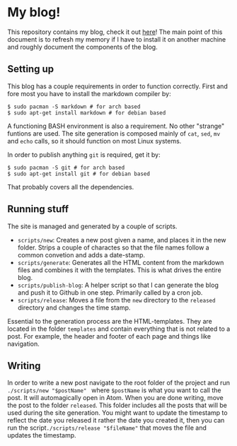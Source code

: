 # My blog!

This repository contains my blog, check it out [here](http://filimon-danopoulos.github.io/)!
The main point of this document is to refresh my memory if I have to install it on another machine and
roughly document the components of the blog.

## Setting up

This blog has a couple requirements in order to function correctly.
First and fore most you have to install the markdown compiler by:

    $ sudo pacman -S markdown # for arch based
    $ sudo apt-get install markdown # for debian based

A functioning BASH environment is also a requirement. No other "strange" funtions are used.
The site generation is composed mainly of `cat`, `sed`, `mv` and `echo` calls, so it should
function on most Linux systems.

In order to publish anything `git` is required, get it by:

    $ sudo pacman -S git # for arch based
    $ sudo apt-get install git # for debian based

That probably covers all the dependencies.

## Running stuff

The site is managed and generated by a couple of scripts.

* `scripts/new`: Creates a new post given a name, and places it in the new folder. Strips a couple of charactes so that the file names follow a common convetion and adds a date-stamp.
* `scripts/generate`: Generates all the HTML content from the markdown files and combines it with the templates. This is what drives the entire blog.
* `scripts/publish-blog`: A helper script so that I can generate the blog and push it to Github in one step. Primarily called by a cron job.
* `scripts/release`: Moves a file from the `new` directory to the `released` directory and changes the time stamp.

Essential to the generation process are the HTML-templates.
They are located in the folder `templates` and contain everything that is not related to a post.
For example, the header and footer of each page and things like navigation.

## Writing

In order to write a new post navigate to the root folder of the project and run `./scripts/new "$postName" `
where `$postName` is what you want to call the post.
It will automagically open in Atom. When you are done writing, move the post to the folder `released`.
This folder includes all the posts that will be used during the site generation.
You might want to update the timestamp to reflect the date you released it rather the date you created it,
then you can run the script`./scripts/release "$fileName"` that moves the file and updates the timestamp.

